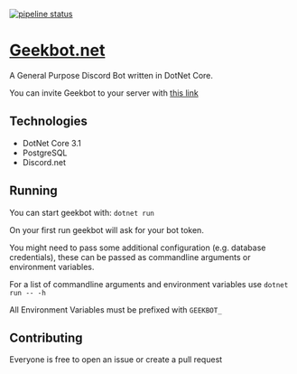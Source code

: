 [![pipeline status](https://gitlab.com/dbgit/open/geekbot/badges/master/pipeline.svg)](https://gitlab.com/dbgit/open/geekbot/commits/master)

# [Geekbot.net](https://geekbot.pizzaandcoffee.rocks/)

A General Purpose Discord Bot written in DotNet Core.

You can invite Geekbot to your server with [this link](https://discordapp.com/oauth2/authorize?client_id=171249478546882561&scope=bot&permissions=1416834054)

## Technologies

* DotNet Core 3.1
* PostgreSQL
* Discord.net

## Running

You can start geekbot with: `dotnet run`

On your first run geekbot will ask for your bot token.

You might need to pass some additional configuration (e.g. database credentials), these can be passed as commandline arguments or environment variables.

For a list of commandline arguments and environment variables use `dotnet run -- -h` 

All Environment Variables must be prefixed with `GEEKBOT_`

## Contributing

Everyone is free to open an issue or create a pull request
